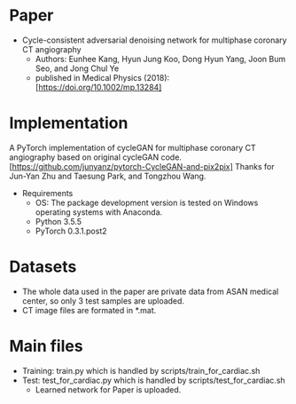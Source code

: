 Paper
===============
* Cycle-consistent adversarial denoising network for multiphase coronary CT angiography
  * Authors: Eunhee Kang, Hyun Jung Koo, Dong Hyun Yang, Joon Bum Seo, and Jong Chul Ye
  * published in Medical Physics (2018): [https://doi.org/10.1002/mp.13284]

Implementation
===============
A PyTorch implementation of cycleGAN for multiphase coronary CT angiography based on original cycleGAN code.
[https://github.com/junyanz/pytorch-CycleGAN-and-pix2pix] Thanks for Jun-Yan Zhu and Taesung Park, and Tongzhou Wang.

* Requirements
  * OS: The package development version is tested on Windows operating systems with Anaconda.
  * Python 3.5.5
  * PyTorch 0.3.1.post2

Datasets
===============
* The whole data used in the paper are private data from ASAN medical center, so only 3 test samples are uploaded.
* CT image files are formated in *.mat.

Main files
===============
* Training: train.py which is handled by scripts/train_for_cardiac.sh
* Test: test_for_cardiac.py which is handled by scripts/test_for_cardiac.sh
  * Learned network for Paper is uploaded.
